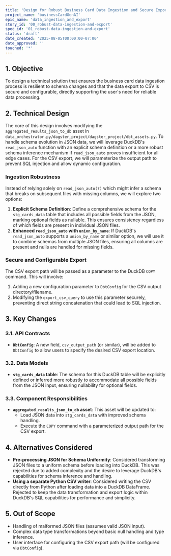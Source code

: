 ```yaml
---
title: 'Design for Robust Business Card Data Ingestion and Secure Export'
project_name: 'businessCardGenAI'
epic_name: 'data_ingestion_and_export'
story_id: '00_robust-data-ingestion-and-export'
spec_id: '01_robust-data-ingestion-and-export'
status: 'draft'
date_created: '2025-08-05T00:00:00-07:00'
date_approved: ''
touched: '*'
---
```


## 1. Objective

To design a technical solution that ensures the business card data ingestion process is resilient to schema changes and that the data export to CSV is secure and configurable, directly supporting the user's need for reliable data processing.

## 2. Technical Design

The core of this design involves modifying the `aggregated_results_json_to_db` asset in `data_orchestrator.py/dagster_project/dagster_project/dbt_assets.py`. To handle schema evolution in JSON data, we will leverage DuckDB's `read_json_auto` function with an explicit schema definition or a more robust schema inference mechanism if `read_json_auto` proves insufficient for all edge cases. For the CSV export, we will parameterize the output path to prevent SQL injection and allow dynamic configuration.

### Ingestion Robustness

Instead of relying solely on `read_json_auto(?)` which might infer a schema that breaks on subsequent files with missing columns, we will explore two options:

1. **Explicit Schema Definition**: Define a comprehensive schema for the `stg_cards_data` table that includes all possible fields from the JSON, marking optional fields as nullable. This ensures consistency regardless of which fields are present in individual JSON files.
2. **Enhanced `read_json_auto` with `union_by_name`**: If DuckDB's `read_json_auto` supports a `union_by_name` or similar option, we will use it to combine schemas from multiple JSON files, ensuring all columns are present and nulls are handled for missing fields.

### Secure and Configurable Export

The CSV export path will be passed as a parameter to the DuckDB `COPY` command. This will involve:

1. Adding a new configuration parameter to `DbtConfig` for the CSV output directory/filename.
2. Modifying the `export_csv_query` to use this parameter securely, preventing direct string concatenation that could lead to SQL injection.

## 3. Key Changes

### 3.1. API Contracts

- **`DbtConfig`**: A new field, `csv_output_path` (or similar), will be added to `DbtConfig` to allow users to specify the desired CSV export location.

### 3.2. Data Models

- **`stg_cards_data` table**: The schema for this DuckDB table will be explicitly defined or inferred more robustly to accommodate all possible fields from the JSON input, ensuring nullability for optional fields.

### 3.3. Component Responsibilities

- **`aggregated_results_json_to_db` asset**: This asset will be updated to:
  - Load JSON data into `stg_cards_data` with improved schema handling.
  - Execute the `COPY` command with a parameterized output path for the CSV export.

## 4. Alternatives Considered

- **Pre-processing JSON for Schema Uniformity**: Considered transforming JSON files to a uniform schema before loading into DuckDB. This was rejected due to added complexity and the desire to leverage DuckDB's capabilities for schema inference and handling.
- **Using a separate Python CSV writer**: Considered writing the CSV directly from Python after loading data into a DuckDB DataFrame. Rejected to keep the data transformation and export logic within DuckDB's SQL capabilities for performance and simplicity.

## 5. Out of Scope

- Handling of malformed JSON files (assumes valid JSON input).
- Complex data type transformations beyond basic null handling and type inference.
- User interface for configuring the CSV export path (will be configured via `DbtConfig`).
